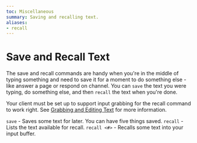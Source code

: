 ```yaml
---
toc: Miscellaneous
summary: Saving and recalling text.
aliases:
- recall
---
```

# Save and Recall Text

The save and recall commands are handy when you're in the middle of typing something and need to save it for a moment to do something else - like answer a page or respond on channel.  You can `save` the text you were typing, do something else, and then `recall` the text when you're done.

Your client must be set up to support input grabbing for the recall command to work right.  See [Grabbing and Editing Text](/help/utils/edit) for more information.

`save` - Saves some text for later.  You can have five things saved.
`recall` - Lists the text available for recall.
`recall <#>` - Recalls some text into your input buffer.
